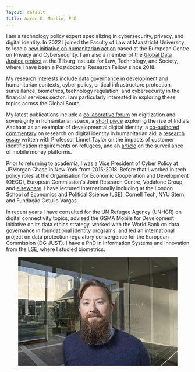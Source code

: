 ```yaml
---
layout: default
title: Aaron K. Martin, PhD
---
```

I am a technology policy expert specializing in cybersecurity, privacy, and digital identity. In 2022 I joined the Faculty of Law at Maastricht University to lead a [new initiative on humanitarian action](https://www.maastrichtuniversity.nl/ecpc/humanitarian-action-programme) based at the European Centre on Privacy and Cybersecurity. I am also a member of the [Global Data Justice project](https://globaldatajustice.org) at the Tilburg Institute for Law, Technology, and Society, where I have been a Postdoctoral Research Fellow since 2018.

My research interests include data governance in development and humanitarian contexts, cyber policy, critical infrastructure protection, surveillance, biometrics, technology regulation, and cybersecurity in the financial services sector. I am particularly interested in exploring these topics across the Global South.

My latest publications include a [collaborative forum](https://doi.org/10.1080/14650045.2022.2047468) on digitization and sovereignty in humanitarian space, a [short piece](https://doi.org/10.24908/ss.v19i1.14547) exploring the rise of India’s Aadhaar as an exemplar of developmental digital identity, a [co-authored commentary](https://doi.org/10.1177/20539517211006744) on research on digital identity in humanitarian aid, a [research essay](https://doi.org/10.1080/02681102.2020.1811943) written with Professor Linnet Taylor on the impacts of customer identification requirements on refugees, and an [article](https://doi.org/10.24908/ss.v17i1/2.12924) on the surveillance of mobile money platforms.

Prior to returning to academia, I was a Vice President of Cyber Policy at JPMorgan Chase in New York from 2015-2018. Before that I worked in tech policy roles at the Organisation for Economic Cooperation and Development (OECD), European Commission's Joint Research Centre, Vodafone Group, and [elsewhere](http://sixfouronea.net/professional-history/). I have lectured internationally including at the London School of Economics and Political Science (LSE), Cornell Tech, NYU Stern, and Fundação Getulio Vargas.

In recent years I have consulted for the UN Refugee Agency (UNHCR) on digital connectivity topics, advised the GSMA Mobile for Development initiative on its data ethics strategy, worked with the World Bank on data governance in foundational identity programs, and led an international project on data protection regulatory convergence for the European Commission (DG JUST). I have a PhD in Information Systems and Innovation from the LSE, where I studied biometrics.

<p align="center">
  <img src="images/aaron_martin.jpg">
</p>
